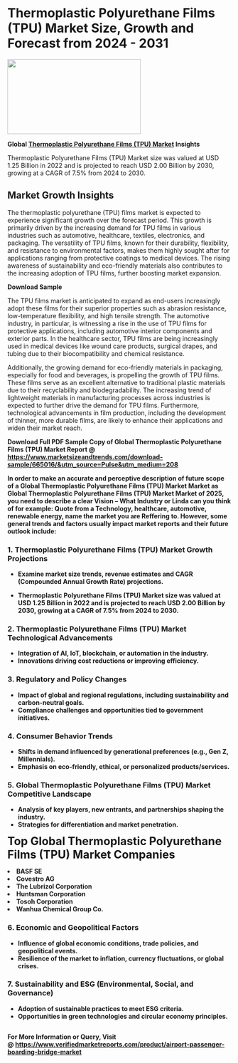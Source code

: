 <H1>Thermoplastic Polyurethane Films (TPU) Market Size, Growth and Forecast from 2024 - 2031</H1><img class="aligncenter size-medium wp-image-584254" src="https://thirdeyenews.in/wp-content/uploads/2024/09/Global-Market-Research-300x168.jpeg" alt="" width="300" height="168" /><p><strong>Global&nbsp;<a href="https://www.marketsizeandtrends.com/download-sample/665016/&amp;utm_source=Pulse&amp;utm_medium=208">Thermoplastic Polyurethane Films (TPU) Market</a> Insights</strong></p><p>Thermoplastic Polyurethane Films (TPU) Market size was valued at USD 1.25 Billion in 2022 and is projected to reach USD 2.00 Billion by 2030, growing at a CAGR of 7.5% from 2024 to 2030.</p><p><h2>Market Growth Insights</h2> <p>The thermoplastic polyurethane (TPU) films market is expected to experience significant growth over the forecast period. This growth is primarily driven by the increasing demand for TPU films in various industries such as automotive, healthcare, textiles, electronics, and packaging. The versatility of TPU films, known for their durability, flexibility, and resistance to environmental factors, makes them highly sought after for applications ranging from protective coatings to medical devices. The rising awareness of sustainability and eco-friendly materials also contributes to the increasing adoption of TPU films, further boosting market expansion.</p> <p><strong>Download Sample</strong></p> <p>The TPU films market is anticipated to expand as end-users increasingly adopt these films for their superior properties such as abrasion resistance, low-temperature flexibility, and high tensile strength. The automotive industry, in particular, is witnessing a rise in the use of TPU films for protective applications, including automotive interior components and exterior parts. In the healthcare sector, TPU films are being increasingly used in medical devices like wound care products, surgical drapes, and tubing due to their biocompatibility and chemical resistance.</p> <p>Additionally, the growing demand for eco-friendly materials in packaging, especially for food and beverages, is propelling the growth of TPU films. These films serve as an excellent alternative to traditional plastic materials due to their recyclability and biodegradability. The increasing trend of lightweight materials in manufacturing processes across industries is expected to further drive the demand for TPU films. Furthermore, technological advancements in film production, including the development of thinner, more durable films, are likely to enhance their applications and widen their market reach.</p> <p><strong></p><p><span class=""><strong>Download Full PDF Sample Copy of Global Thermoplastic Polyurethane Films (TPU) Market Report</strong> @ <a href="https://www.marketsizeandtrends.com/download-sample/665016/&amp;utm_source=Pulse&amp;utm_medium=208" target="_blank">https://www.marketsizeandtrends.com/download-sample/665016/&amp;utm_source=Pulse&amp;utm_medium=208</a></span></p><p>In order to make an accurate and perceptive description of future scope of a Global&nbsp;Thermoplastic Polyurethane Films (TPU) Market Market as Global&nbsp;Thermoplastic Polyurethane Films (TPU) Market Market of 2025, you need to describe a clear Vision &ndash; What Industry or Linda can you think of for example: Quote from a Technology, healthcare, automotive, renewable energy, name the market you are Reffering to. However, some general trends and factors usually impact market reports and their future outlook include:</p><h3>1.&nbsp;<strong>Thermoplastic Polyurethane Films (TPU) Market Growth Projections</strong></h3><ul><li>Examine market size trends, revenue estimates and CAGR (Compounded Annual Growth Rate) projections.</li><li><p>Thermoplastic Polyurethane Films (TPU) Market size was valued at USD 1.25 Billion in 2022 and is projected to reach USD 2.00 Billion by 2030, growing at a CAGR of 7.5% from 2024 to 2030.</p></li></ul><h3>2.&nbsp;<strong>Thermoplastic Polyurethane Films (TPU) Market Technological Advancements</strong></h3><ul><li>Integration of AI, IoT, blockchain, or automation in the industry.</li><li>Innovations driving cost reductions or improving efficiency.</li></ul><h3>3.&nbsp;<strong>Regulatory and Policy Changes</strong></h3><ul><li>Impact of global and regional regulations, including sustainability and carbon-neutral goals.</li><li>Compliance challenges and opportunities tied to government initiatives.</li></ul><h3>4.&nbsp;<strong>Consumer Behavior Trends</strong></h3><ul><li>Shifts in demand influenced by generational preferences (e.g., Gen Z, Millennials).</li><li>Emphasis on eco-friendly, ethical, or personalized products/services.</li></ul><h3>5.&nbsp;<strong>Global Thermoplastic Polyurethane Films (TPU) Market Competitive Landscape</strong></h3><ul><li>Analysis of key players, new entrants, and partnerships shaping the industry.</li><li>Strategies for differentiation and market penetration.</li></ul><p data-pm-slice="1 1 []"><span style="color: inherit; font-family: inherit; font-size: 25px;">Top Global Thermoplastic Polyurethane Films (TPU) Market Companies</span></p><div class="" data-test-id=""><p><li>BASF SE</li><li> Covestro AG</li><li> The Lubrizol Corporation</li><li> Huntsman Corporation</li><li> Tosoh Corporation</li><li> Wanhua Chemical Group Co.</li></p></div><h3>6.&nbsp;<strong>Economic and Geopolitical Factors</strong></h3><ul><li>Influence of global economic conditions, trade policies, and geopolitical events.</li><li>Resilience of the market to inflation, currency fluctuations, or global crises.</li></ul><h3>7.&nbsp;<strong>Sustainability and ESG (Environmental, Social, and Governance)</strong></h3><ul><li>Adoption of sustainable practices to meet ESG criteria.</li><li>Opportunities in green technologies and circular economy principles.</li></ul><h2><strong style="font-size: 14px;">For More Information or Query, Visit @&nbsp;</strong><a style="background-color: #ffffff; font-size: 14px;" href="https://www.marketsizeandtrends.com/report/thermoplastic-polyurethane-films-tpu-market/" target="_blank">https://www.verifiedmarketreports.com/product/airport-passenger-boarding-bridge-market</a></h2>
